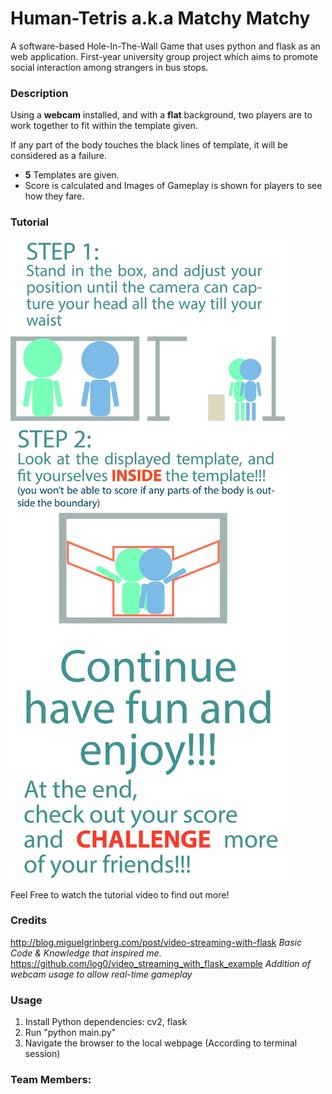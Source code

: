 # Human-Tetris a.k.a Matchy Matchy
A software-based Hole-In-The-Wall Game that uses python and flask as an web application.
First-year university group project which aims to promote social interaction among strangers in bus stops.

### Description
Using a **webcam** installed, and with a **flat** background, two players are to work together to fit within the template given.

If any part of the body touches the black lines of template, it will be considered as a failure.

* **5** Templates are given.
* Score is calculated and Images of Gameplay is shown for players to see how they fare.


### Tutorial

![Tutorial](/static/tutorial.jpg)

Feel Free to watch the tutorial video to find out more!

### Credits
http://blog.miguelgrinberg.com/post/video-streaming-with-flask
*Basic Code & Knowledge that inspired me.*
https://github.com/log0/video_streaming_with_flask_example
*Addition of webcam usage to allow real-time gameplay*

### Usage
1. Install Python dependencies: cv2, flask
2. Run "python main.py"
3. Navigate the browser to the local webpage (According to terminal session)


### Team Members:

